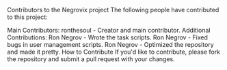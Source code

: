 Contributors to the Negrovix project
The following people have contributed to this project:

Main Contributors:
ronthesoul - Creator and main contributor.
Additional Contributions:
Ron Negrov - Wrote the task scripts.
Ron Negrov - Fixed bugs in user management scripts.
Ron Negrov - Optimized the repository and made it pretty.
How to Contribute
If you'd like to contribute, please fork the repository and submit a pull request with your changes.
